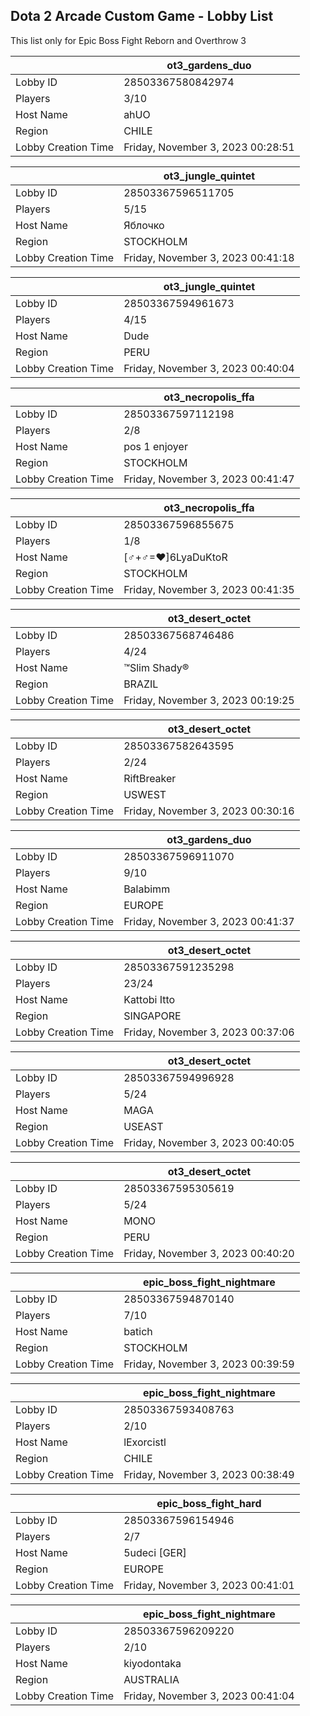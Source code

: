 ## Dota 2 Arcade Custom Game - Lobby List

This list only for Epic Boss Fight Reborn and Overthrow 3

|  | ot3_gardens_duo |
| ------ | ------ |
| Lobby ID | 28503367580842974 |
| Players | 3/10 |
| Host Name | ahUO |
| Region | CHILE |
| Lobby Creation Time | Friday, November 3, 2023 00:28:51 |


|  | ot3_jungle_quintet |
| ------ | ------ |
| Lobby ID | 28503367596511705 |
| Players | 5/15 |
| Host Name | Яблочко |
| Region | STOCKHOLM |
| Lobby Creation Time | Friday, November 3, 2023 00:41:18 |


|  | ot3_jungle_quintet |
| ------ | ------ |
| Lobby ID | 28503367594961673 |
| Players | 4/15 |
| Host Name | Dude |
| Region | PERU |
| Lobby Creation Time | Friday, November 3, 2023 00:40:04 |


|  | ot3_necropolis_ffa |
| ------ | ------ |
| Lobby ID | 28503367597112198 |
| Players | 2/8 |
| Host Name | pos 1 enjoyer |
| Region | STOCKHOLM |
| Lobby Creation Time | Friday, November 3, 2023 00:41:47 |


|  | ot3_necropolis_ffa |
| ------ | ------ |
| Lobby ID | 28503367596855675 |
| Players | 1/8 |
| Host Name | [♂+♂=♥]6LyaDuKtoR |
| Region | STOCKHOLM |
| Lobby Creation Time | Friday, November 3, 2023 00:41:35 |


|  | ot3_desert_octet |
| ------ | ------ |
| Lobby ID | 28503367568746486 |
| Players | 4/24 |
| Host Name | ™Slim Shady® |
| Region | BRAZIL |
| Lobby Creation Time | Friday, November 3, 2023 00:19:25 |


|  | ot3_desert_octet |
| ------ | ------ |
| Lobby ID | 28503367582643595 |
| Players | 2/24 |
| Host Name | RiftBreaker |
| Region | USWEST |
| Lobby Creation Time | Friday, November 3, 2023 00:30:16 |


|  | ot3_gardens_duo |
| ------ | ------ |
| Lobby ID | 28503367596911070 |
| Players | 9/10 |
| Host Name | Balabimm |
| Region | EUROPE |
| Lobby Creation Time | Friday, November 3, 2023 00:41:37 |


|  | ot3_desert_octet |
| ------ | ------ |
| Lobby ID | 28503367591235298 |
| Players | 23/24 |
| Host Name | Kattobi Itto |
| Region | SINGAPORE |
| Lobby Creation Time | Friday, November 3, 2023 00:37:06 |


|  | ot3_desert_octet |
| ------ | ------ |
| Lobby ID | 28503367594996928 |
| Players | 5/24 |
| Host Name | MAGA |
| Region | USEAST |
| Lobby Creation Time | Friday, November 3, 2023 00:40:05 |


|  | ot3_desert_octet |
| ------ | ------ |
| Lobby ID | 28503367595305619 |
| Players | 5/24 |
| Host Name | MONO |
| Region | PERU |
| Lobby Creation Time | Friday, November 3, 2023 00:40:20 |


|  | epic_boss_fight_nightmare |
| ------ | ------ |
| Lobby ID | 28503367594870140 |
| Players | 7/10 |
| Host Name | batich |
| Region | STOCKHOLM |
| Lobby Creation Time | Friday, November 3, 2023 00:39:59 |


|  | epic_boss_fight_nightmare |
| ------ | ------ |
| Lobby ID | 28503367593408763 |
| Players | 2/10 |
| Host Name | lExorcistl |
| Region | CHILE |
| Lobby Creation Time | Friday, November 3, 2023 00:38:49 |


|  | epic_boss_fight_hard |
| ------ | ------ |
| Lobby ID | 28503367596154946 |
| Players | 2/7 |
| Host Name | 5udeci [GER] |
| Region | EUROPE |
| Lobby Creation Time | Friday, November 3, 2023 00:41:01 |


|  | epic_boss_fight_nightmare |
| ------ | ------ |
| Lobby ID | 28503367596209220 |
| Players | 2/10 |
| Host Name | kiyodontaka |
| Region | AUSTRALIA |
| Lobby Creation Time | Friday, November 3, 2023 00:41:04 |


